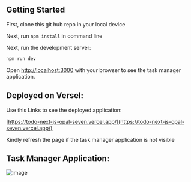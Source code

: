 ## Getting Started
First, clone this git hub repo in your local device

Next, run ``` npm install ``` in command line

Next, run the development server:

```bash
npm run dev
```

Open [http://localhost:3000](http://localhost:3000) with your browser to see the task manager application.


## Deployed on Versel:

Use this Links to see the deployed application:

[https://todo-next-js-opal-seven.vercel.app/](https://todo-next-js-opal-seven.vercel.app/)

Kindly refresh the page if the task manager application is not visible

## Task Manager Application:

![image](https://github.com/Neha220803/todo-NextJS/assets/111070486/76937451-0d5a-4ec7-ae0c-16fee27e0214)
